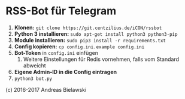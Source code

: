 RSS-Bot für Telegram
=====================
1. **Klonen:** `git clone https://git.centzilius.de/iCON/rssbot`
2. **Python 3 installieren:** `sudo apt-get install python3 python3-pip`
3. **Module installieren:** `sudo pip3 install -r requirements.txt`
4. **Config kopieren:** `cp config.ini.example config.ini`
5. **Bot-Token** in `config.ini` einfügen
   1. Weitere Einstellungen für Redis vornehmen, falls vom Standard abweicht
6. **Eigene Admin-ID in die Config eintragen**
7. `python3 bot.py`

(c) 2016-2017 Andreas Bielawski
